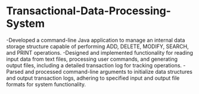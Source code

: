 # Transactional-Data-Processing-System
-Developed a command-line Java application to manage an internal data storage structure capable of performing ADD, DELETE, MODIFY, SEARCH, and PRINT operations.
-Designed and implemented functionality for reading input data from text files, processing user commands, and generating output files, including a detailed transaction log for tracking operations.
-Parsed and processed command-line arguments to initialize data structures and output transaction logs, adhering to specified input and output file formats for system functionality.
